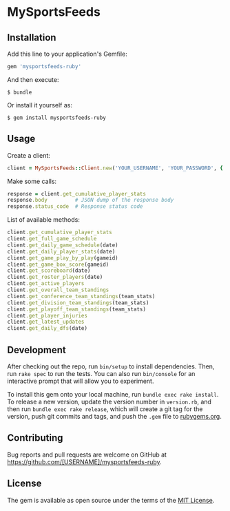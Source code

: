 # MySportsFeeds

## Installation

Add this line to your application's Gemfile:

```ruby
gem 'mysportsfeeds-ruby'
```

And then execute:

    $ bundle

Or install it yourself as:

    $ gem install mysportsfeeds-ruby

## Usage

Create a client:

```ruby
client = MySportsFeeds::Client.new('YOUR_USERNAME', 'YOUR_PASSWORD', { season: '2017-playoff' })
```

Make some calls:

```ruby
response = client.get_cumulative_player_stats
response.body         # JSON dump of the response body
response.status_code  # Response status code
```

List of available methods:

```ruby
client.get_cumulative_player_stats
client.get_full_game_schedule
client.get_daily_game_schedule(date)
client.get_daily_player_stats(date)
client.get_game_play_by_play(gameid)
client.get_game_box_score(gameid)
client.get_scoreboard(date)
client.get_roster_players(date)
client.get_active_players
client.get_overall_team_standings
client.get_conference_team_standings(team_stats)
client.get_division_team_standings(team_stats)
client.get_playoff_team_standings(team_stats)
client.get_player_injuries
client.get_latest_updates
client.get_daily_dfs(date)
```

## Development

After checking out the repo, run `bin/setup` to install dependencies. Then, run `rake spec` to run the tests. You can also run `bin/console` for an interactive prompt that will allow you to experiment.

To install this gem onto your local machine, run `bundle exec rake install`. To release a new version, update the version number in `version.rb`, and then run `bundle exec rake release`, which will create a git tag for the version, push git commits and tags, and push the `.gem` file to [rubygems.org](https://rubygems.org).

## Contributing

Bug reports and pull requests are welcome on GitHub at https://github.com/[USERNAME]/mysportsfeeds-ruby.


## License

The gem is available as open source under the terms of the [MIT License](http://opensource.org/licenses/MIT).
